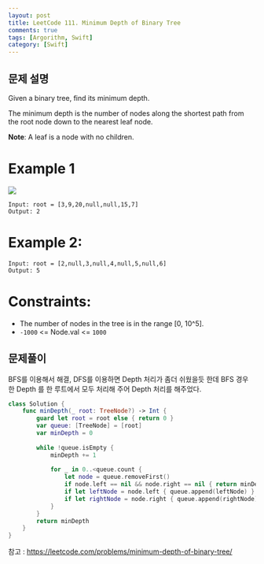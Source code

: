 ```yaml
---
layout: post
title: LeetCode 111. Minimum Depth of Binary Tree
comments: true
tags: [Argorithm, Swift]
category: [Swift]
---
```



## 문제 설명
Given a binary tree, find its minimum depth.

The minimum depth is the number of nodes along the shortest path from the root node down to the nearest leaf node.

**Note**: A leaf is a node with no children.


# Example 1
<img src = "https://assets.leetcode.com/uploads/2020/10/12/ex_depth.jpg">

```
Input: root = [3,9,20,null,null,15,7]
Output: 2
```

# Example 2:

```
Input: root = [2,null,3,null,4,null,5,null,6]
Output: 5
```

# Constraints:

- The number of nodes in the tree is in the range [0, 10^5].
- `-1000` <= Node.val <= `1000`

## 문제풀이

BFS를 이용해서 해결, DFS를 이용하면 Depth 처리가 좀더 쉬웠을듯 한데
BFS 경우 한 Depth 를 한 루트에서 모두 처리해 주어 Depth 처리를 해주었다.

```swift
class Solution {
    func minDepth(_ root: TreeNode?) -> Int {
        guard let root = root else { return 0 }
        var queue: [TreeNode] = [root]
        var minDepth = 0
        
        while !queue.isEmpty {
            minDepth += 1
            
            for _ in 0..<queue.count {
                let node = queue.removeFirst()
                if node.left == nil && node.right == nil { return minDepth }
                if let leftNode = node.left { queue.append(leftNode) }
                if let rightNode = node.right { queue.append(rightNode) }
            }
        }
        return minDepth
    }
}
```

참고 : <https://leetcode.com/problems/minimum-depth-of-binary-tree/>